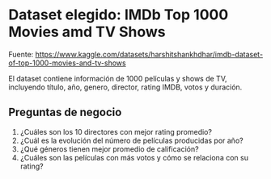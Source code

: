# Dataset elegido: IMDb Top 1000 Movies amd TV Shows

Fuente: https://www.kaggle.com/datasets/harshitshankhdhar/imdb-dataset-of-top-1000-movies-and-tv-shows

El dataset contiene información de 1000 películas y shows de TV, incluyendo título, año, genero, director, rating IMDB, votos y duración.

## Preguntas de negocio

1. ¿Cuáles son los 10 directores con mejor rating promedio? 
2. ¿Cuál es la evolución del número de películas producidas por año?
3. ¿Qué géneros tienen mejor promedio de calificación?
4. ¿Cuáles son las películas con más votos y cómo se relaciona con su rating?